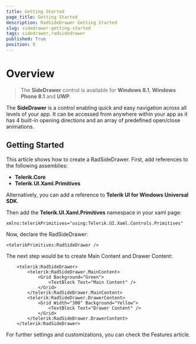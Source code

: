 ```yaml
---
title: Getting Started
page_title: Getting Started
description: RadSideDrawer Getting Started
slug: sidedrawer-getting-started
tags: sidedrawer,radsidedrawer
published: True
position: 0
---
```


# Overview

> The **SideDrawer** control is available for **Windows 8.1**, **Windows Phone 8.1** and **UWP**.

The **SideDrawer** is a control enabling quick and easy navigation across all levels of your app. It can be accessed from anywhere within your app as it has 4 built-in opening directions and an array of predefined open/close animations.

## Getting Started

This article shows how to create a RadSideDrawer. First, add references to the following assemblies:

* **Telerik.Core**
* **Telerik.UI.Xaml.Primitives**

Alternatively, you can add a reference to **Telerik UI for Windows Universal SDK**.

Then add the **Telerik.UI.Xaml.Primitives** namespace in your xaml page:

	xmlns:telerikPrimitives="using:Telerik.UI.Xaml.Controls.Primitives"

Now, declare the RadSideDrawer:

	<telerikPrimitives:RadSideDrawer />

The next step would be to create Main Content and Drawer Content:

        <telerik:RadSideDrawer>
            <telerik:RadSideDrawer.MainContent>
                <Grid Background="Green">
                    <TextBlock Text="Main Content" />
                </Grid>
            </telerik:RadSideDrawer.MainContent>
            <telerik:RadSideDrawer.DrawerContent>
                <Grid Width="300" Background="Yellow">
                    <TextBlock Text="Drawer Content" />
                </Grid>
            </telerik:RadSideDrawer.DrawerContent>
        </telerik:RadSideDrawer>

For further settings and customizations, you can check  the Features article.

